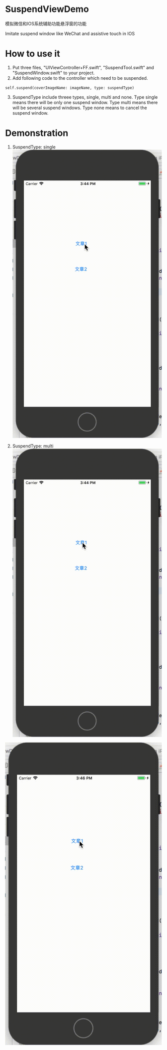 # SuspendViewDemo
模拟微信和IOS系统辅助功能悬浮窗的功能

Imitate suspend window like WeChat and assistive touch in IOS


# How to use it
1. Put three files, "UIViewController+FF.swift", "SuspendTool.swift" and "SuspendWindow.swift" to your project.
2. Add following code to the controller which need to be suspended.
```
self.suspend(coverImageName: imageName, type: suspendType)
```
3. SuspendType include threee types, single, multi and none. 
   Type single means there will be only one suspend window.
   Type multi means there will be several suspend windows.
   Type none means to cancel the suspend window.

# Demonstration
1. SuspendType: single
![单悬浮窗模式](/QQ20180725-154436-HD.gif)

2. SuspendType: multi
![多悬浮窗模式](/QQ20180725-154535-HD.gif)

![悬浮窗拖动](/QQ20180725-154701-HD.gif)
